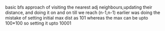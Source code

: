 basic bfs approach of visiting the nearest adj neighbours,updating their distance, and doing it on and on till we reach (n-1,n-1)
earlier was doing the mistake of setting initial max dist as 101 whereas the max can be upto 100*100 so setting it upto 10001